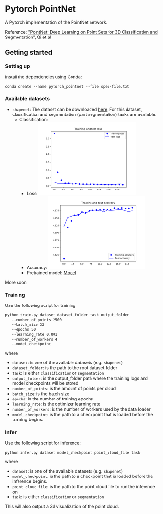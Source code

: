 # Pytorch PointNet 
A Pytorch implementation of the PointNet network.
 
Reference: ["PointNet: Deep Learning on Point Sets for 3D Classification and Segmentation", Qi et al](https://arxiv.org/abs/1612.00593)

## Getting started
### Setting up
Install the dependencies using Conda:
```
conda create --name pytorch_pointnet --file spec-file.txt
```

### Available datasets
* ```shapenet```: The dataset can be downloaded 
[here](http://web.stanford.edu/~ericyi/project_page/part_annotation/index.html).
For this dataset, classification and segmentation (part segmentation) tasks are available. 
  * Classification:   
    * Loss: 
      <img src="assets/shapenet/classification/loss_plot.png" width="320" height="240">
    * Accuracy: 
      <img src="assets/shapenet/classification/accuracy_plot.png"  width="320" height="240">
    * Pretrained model: [Model](assets/shapenet/classification/shapenet_classification_model.pth)

More soon

### Training
Use the following script for training
```
python train.py dataset dataset_folder task output_folder 
   --number_of_points 2500
   --batch_size 32
   --epochs 50
   --learning_rate 0.001
   --number_of_workers 4
   --model_checkpoint
```

where:
* ```dataset```: is one of the available datasets (e.g. ```shapenet```)
* ```dataset_folder```: is the path to the root dataset folder
* ```task```: is either ```classification``` or ```segmentation```
* ```output_folder```: is the output_folder path where the training logs and model 
checkpoints will be stored
* ```number_of_points```: is the amount of points per cloud
* ```batch_size```: is the batch size 
* ```epochs```: is the number of training epochs
* ```learning_rate```: is the optimizer learning rate
* ```number_of_workers```: is the number of workers used by the data loader
* ```model_checkpoint```: is the path to a checkpoint that is loaded 
before the training begins.

### Infer
Use the following script for inference:
```
python infer.py dataset model_checkpoint point_cloud_file task 
```

where:
* ```dataset```: is one of the available datasets (e.g. ```shapenet```)
* ```model_checkpoint```: is the path to a checkpoint that is loaded 
before the inference begins.
* ```point_cloud_file```: is the path to the point cloud file to run the inference on.
* ```task```: is either ```classification``` or ```segmentation```

This will also output a 3d visualization of the point cloud.